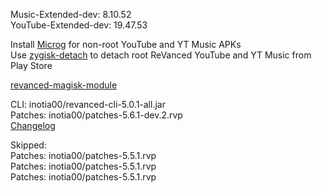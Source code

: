 Music-Extended-dev: 8.10.52  
YouTube-Extended-dev: 19.47.53  

Install [Microg](https://github.com/ReVanced/GmsCore/releases) for non-root YouTube and YT Music APKs  
Use [zygisk-detach](https://github.com/j-hc/zygisk-detach) to detach root ReVanced YouTube and YT Music from Play Store  

[revanced-magisk-module](https://github.com/j-hc/revanced-magisk-module)
  
CLI: inotia00/revanced-cli-5.0.1-all.jar  
Patches: inotia00/patches-5.6.1-dev.2.rvp  
[Changelog](https://github.com/inotia00/revanced-patches/releases/tag/v5.6.1-dev.2)  

Skipped:  
Patches: inotia00/patches-5.5.1.rvp  
Patches: inotia00/patches-5.5.1.rvp  
Patches: inotia00/patches-5.5.1.rvp      
